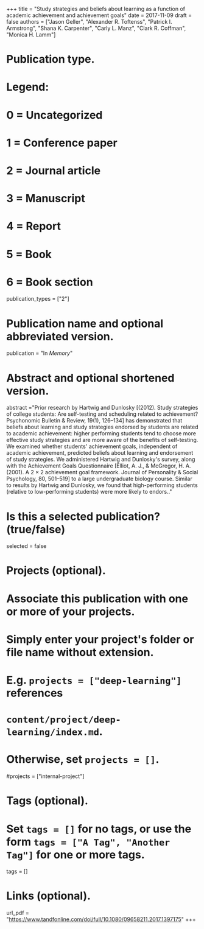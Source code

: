 +++
title = "Study strategies and beliefs about learning as a function of academic achievement and achievement goals"
date = 2017-11-09
draft = false
authors = ["Jason Geller", "Alexander R. Toftenss", "Patrick I. Armstrong", "Shana K. Carpenter", "Carly L. Manz", "Clark R. Coffman", "Monica H. Lamm"]

# Publication type.
# Legend:
# 0 = Uncategorized
# 1 = Conference paper
# 2 = Journal article
# 3 = Manuscript
# 4 = Report
# 5 = Book
# 6 = Book section
publication_types = ["2"]

# Publication name and optional abbreviated version.
publication = "In *Memory*"

# Abstract and optional shortened version.
abstract ="Prior research by Hartwig and Dunlosky [(2012). Study strategies of college students: Are self-testing and scheduling related to achievement? Psychonomic Bulletin & Review, 19(1), 126–134] has demonstrated that beliefs about learning and study strategies endorsed by students are related to academic achievement: higher performing students tend to choose more effective study strategies and are more aware of the benefits of self-testing. We examined whether students' achievement goals, independent of academic achievement, predicted beliefs about learning and endorsement of study strategies. We administered Hartwig and Dunlosky's survey, along with the Achievement Goals Questionnaire [Elliot, A. J., & McGregor, H. A. (2001). A 2 × 2 achievement goal framework. Journal of Personality & Social Psychology, 80, 501–519] to a large undergraduate biology course. Similar to results by Hartwig and Dunlosky, we found that high-performing students (relative to low-performing students) were more likely to endors.."

# Is this a selected publication? (true/false)
selected = false

# Projects (optional).
#   Associate this publication with one or more of your projects.
#   Simply enter your project's folder or file name without extension.
#   E.g. `projects = ["deep-learning"]` references 
#   `content/project/deep-learning/index.md`.
#   Otherwise, set `projects = []`.
#projects = ["internal-project"]

# Tags (optional).
#   Set `tags = []` for no tags, or use the form `tags = ["A Tag", "Another Tag"]` for one or more tags.
tags = []

# Links (optional).
url_pdf = "https://www.tandfonline.com/doi/full/10.1080/09658211.2017.1397175"
+++


  


